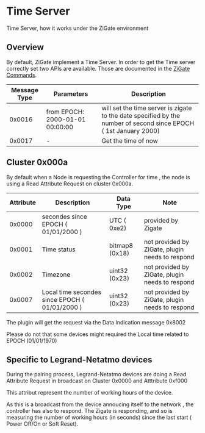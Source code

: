 # Time Server

Time Server, how it works under the ZiGate environment

## Overview

By default, ZiGate implement a Time Server. In order to get the Time server correctly set two APIs are available.
Those are documented in the [ZiGate Commands](https://zigate.fr/documentation/commandes-zigate/).

| Message Type | Parameters | Description |
| ------------ | ---------- | ----------- |
|  0x0016      | <timestamp UTC: uint32_t> from EPOCH: 2000-01-01 00:00:00 | will set the time server is zigate to the date specified by the number of second since EPOCH ( 1st January 2000) |
|  0x0017      |  - | Get the time of now |

## Cluster 0x000a

By default when a Node is requesting the Controller for time , the node is using a Read Attribute Request on cluster 0x000a.

| Attribute | Description                                     | Data Type      | Note |
| --------- | -----------                                     | ---------      | ---- |
| 0x0000    | secondes since EPOCH ( 01/01/2000 )             | UTC ( 0xe2)    | provided by Zigate |
| 0x0001    | Time status                                     | bitmap8 (0x18) | not provided by ZiGate, plugin needs to respond |
| 0x0002    | Timezone                                        | uint32 (0x23)  | not provided by ZiGate, plugin needs to respond |
| 0x0007    | Local time  secondes since EPOCH ( 01/01/2000 ) | uint32 (0x23)  | not provided by ZiGate, plugin needs to respond |

The plugin will get the request via the Data Indication message 0x8002

Please do not that some devices might required the Local time related to EPOCH (01/01/1970)

## Specific to Legrand-Netatmo devices

During the pairing process, Legrand-Netatmo devices are doing a Read Attribute Request in broadcast on Cluster 0x0000 and Atttribute 0xf000

This attribut represent the number of working hours of the device.

As this is a broadcast from the device annoucing itself to the network , the controller has also to respond. The Zigate is responding, and so is measuring the number of working hours (in seconds) since the last start ( Power Off/On or Soft Reset).
